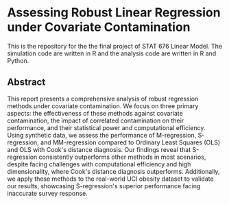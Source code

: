 # Assessing Robust Linear Regression under Covariate Contamination

This is the repository for the the final project of STAT 676 Linear Model. The simulation code are written in R and the analysis code are written in R and Python.

## Abstract

This report presents a comprehensive analysis of robust regression methods under covariate contamination. We focus on three primary aspects: the effectiveness of these methods against covariate contamination, the impact of correlated contamination on their performance, and their statistical power and computational efficiency. Using synthetic data, we assess the performance of M-regression, S-regression, and MM-regression compared to Ordinary Least Squares (OLS) and OLS with Cook's distance diagnosis. Our findings reveal that S-regression consistently outperforms other methods in most scenarios, despite facing challenges with computational efficiency and high dimensionality, where Cook's distance diagnosis outperforms. Additionally, we apply these methods to the real-world UCI obesity dataset to validate our results, showcasing S-regression's superior performance facing inaccurate survey response.


